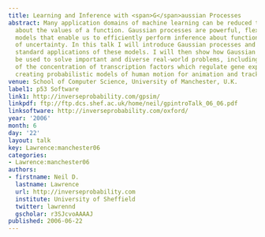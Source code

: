 ```yaml
---
title: Learning and Inference with <span>G</span>aussian Processes
abstract: Many application domains of machine learning can be reduced to inference
  about the values of a function. Gaussian processes are powerful, flexible, probabilistic
  models that enable us to efficiently perform inference about functions in the presence
  of uncertainty. In this talk I will introduce Gaussian processes and review a few
  standard applications of these models. I will then show how Gaussian processes can
  be used to solve important and diverse real-world problems, including inference
  of the concentration of transcription factors which regulate gene expression and
  creating probabilistic models of human motion for animation and tracking.
venue: School of Computer Science, University of Manchester, U.K.
label1: p53 Software
link1: http://inverseprobability.com/gpsim/
linkpdf: ftp://ftp.dcs.shef.ac.uk/home/neil/gpintroTalk_06_06.pdf
linksoftware: http://inverseprobability.com/oxford/
year: '2006'
month: 6
day: '22'
layout: talk
key: Lawrence:manchester06
categories:
- Lawrence:manchester06
authors:
- firstname: Neil D.
  lastname: Lawrence
  url: http://inverseprobability.com
  institute: University of Sheffield
  twitter: lawrennd
  gscholar: r3SJcvoAAAAJ
published: 2006-06-22
---
```

